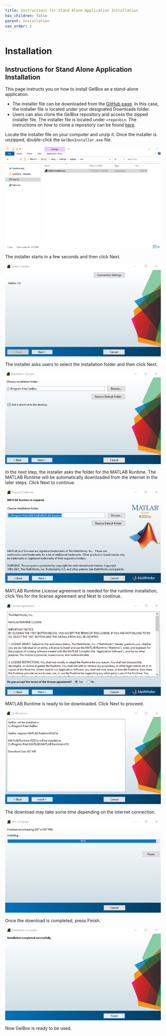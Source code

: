 ```yaml
---
title: Instructions for Stand Alone Application Installation
has_children: false
parent: Installation
nav_order: 3
---
```


# Installation

## Instructions for Stand Alone Application Installation

This page instructs you on how to install GelBox as a stand-alone application.

+ The installer file can be downloaded from the [GitHub page](https://github.com/Campbell-Muscle-Lab/GelBox/tree/master/bin/GelBoxInstaller.zip). In this case, the installer file is located under your designated Downloads folder.
+ Users can also clone the GelBox repository and access the zipped installer file. The installer file is located under `<repo>bin`. The instructions on how to clone a repository can be found [here](../cloning_gelbox/cloning_gel_box.html).

Locate the installer file on your computer and unzip it. Once the installer is unzipped, double-click the `GelBoxInstaller.exe` file.

<a href="media/installer_folder.png" target="_blank">![Installer folder](media/installer_folder.png)</a>

The installer starts in a few seconds and then click Next.

<a href="media/gel_box_installer_start.png" target="_blank">![Installer start](media/gel_box_installer_start.png)</a>

The installer asks users to select the installation folder and then click Next.

<a href="media/gel_box_installer_shortcut.png" target="_blank">![Installer shortcut](media/gel_box_installer_shortcut.png)</a>

In the next step, the installer asks the folder for the MATLAB Runtime. The MATLAB Runtime will be automatically downloaded from the internet in the later steps. Click Next to continue.

<a href="media/gel_box_installer_rcr.png" target="_blank">![Installer runtime](media/gel_box_installer_rcr.png)</a>

MATLAB Runtime License agreement is needed for the runtime installation, click Yes for the license agreement and Next to continue.

<a href="media/gel_box_installer_license_agreement.png" target="_blank">![Installer license agreement](media/gel_box_installer_license_agreement.png)</a>

MATLAB Runtime is ready to be downloaded. Click Next to proceed.

<a href="media/gel_box_installer_start_download.png" target="_blank">![Installer start download](media/gel_box_installer_start_download.png)</a>

The download may take some time depending on the internet connection.

<a href="media/gel_box_installer_installing.png" target="_blank">![Installer installing](media/gel_box_installer_installing.png)</a>

Once the download is completed, press Finish.

<a href="media/gel_box_installer_install_finish.png" target="_blank">![Installer installing](media/gel_box_installer_install_finish.png)</a>

Now GelBox is ready to be used.